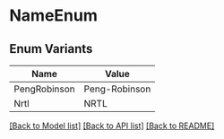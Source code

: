 # NameEnum

## Enum Variants

| Name | Value |
|---- | -----|
| PengRobinson | Peng-Robinson |
| Nrtl | NRTL |


[[Back to Model list]](../README.md#documentation-for-models) [[Back to API list]](../README.md#documentation-for-api-endpoints) [[Back to README]](../README.md)



